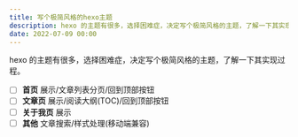 ```yaml
---
title: 写个极简风格的hexo主题
description: hexo 的主题有很多，选择困难症，决定写个极简风格的主题，了解一下其实现过程。
date: 2022-07-09 00:00
---
```


hexo 的主题有很多，选择困难症，决定写个极简风格的主题，了解一下其实现过程。

- [ ] **首页** 展示/文章列表分页/回到顶部按钮
- [ ] **文章页** 展示/阅读大纲(TOC)/回到顶部按钮
- [ ] **关于我页** 展示
- [ ] **其他** 文章搜索/样式处理(移动端兼容)

<!-- more -->